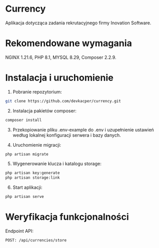 # Currency

Aplikacja dotycząca zadania rekrutacyjnego firmy Inovation Software.

# Rekomendowane wymagania

NGINX 1.21.6, PHP 8.1, MYSQL 8.29, Composer 2.2.9.

# Instalacja i uruchomienie

1. Pobranie repozytorium:

```bash
git clone https://github.com/devkacper/currency.git
```

2. Instalacja pakietów composer:

```bash
composer install
```

3. Przekopiowanie pliku .env-example do .env  i uzupełnienie ustawień według lokalnej konfiguracji serwera i bazy danych.


4. Uruchomienie migracji:
```bash
php artisan migrate
```

5. Wygenerowanie klucza i katalogu storage:

```bash
php artisan key:generate
php artisan storage:link
```

6. Start aplikacji:
```bash
php artisan serve
```

# Weryfikacja funkcjonalności

Endpoint API:

```bash
POST: /api/currencies/store
```

